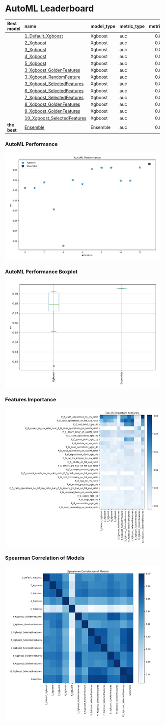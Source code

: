 # AutoML Leaderboard

| Best model   | name                                                                 | model_type   | metric_type   |   metric_value |   train_time |   single_prediction_time |
|:-------------|:---------------------------------------------------------------------|:-------------|:--------------|---------------:|-------------:|-------------------------:|
|              | [1_Default_Xgboost](1_Default_Xgboost/README.md)                     | Xgboost      | auc           |       0.872407 |        48.61 |                   0.1489 |
|              | [2_Xgboost](2_Xgboost/README.md)                                     | Xgboost      | auc           |       0.872118 |        46.31 |                   0.1558 |
|              | [3_Xgboost](3_Xgboost/README.md)                                     | Xgboost      | auc           |       0.877816 |        49.81 |                   0.1772 |
|              | [4_Xgboost](4_Xgboost/README.md)                                     | Xgboost      | auc           |       0.851289 |        33.9  |                   0.1735 |
|              | [5_Xgboost](5_Xgboost/README.md)                                     | Xgboost      | auc           |       0.815387 |        28.78 |                   0.0929 |
|              | [3_Xgboost_GoldenFeatures](3_Xgboost_GoldenFeatures/README.md)       | Xgboost      | auc           |       0.880125 |      2423.17 |                   0.1537 |
|              | [3_Xgboost_RandomFeature](3_Xgboost_RandomFeature/README.md)         | Xgboost      | auc           |       0.875955 |       233.38 |                   0.0998 |
|              | [3_Xgboost_SelectedFeatures](3_Xgboost_SelectedFeatures/README.md)   | Xgboost      | auc           |       0.891052 |        13.07 |                   0.0285 |
|              | [6_Xgboost_SelectedFeatures](6_Xgboost_SelectedFeatures/README.md)   | Xgboost      | auc           |       0.892208 |        13.38 |                   0.0282 |
|              | [7_Xgboost_SelectedFeatures](7_Xgboost_SelectedFeatures/README.md)   | Xgboost      | auc           |       0.892335 |        15.21 |                   0.0296 |
|              | [8_Xgboost_GoldenFeatures](8_Xgboost_GoldenFeatures/README.md)       | Xgboost      | auc           |       0.879324 |        62.71 |                   0.1584 |
|              | [9_Xgboost_GoldenFeatures](9_Xgboost_GoldenFeatures/README.md)       | Xgboost      | auc           |       0.879366 |        60.15 |                   0.1601 |
|              | [10_Xgboost_SelectedFeatures](10_Xgboost_SelectedFeatures/README.md) | Xgboost      | auc           |       0.892453 |        14.23 |                   0.0277 |
| **the best** | [Ensemble](Ensemble/README.md)                                       | Ensemble     | auc           |       0.895935 |         0.99 |                   0.4484 |

### AutoML Performance
![AutoML Performance](ldb_performance.png)

### AutoML Performance Boxplot
![AutoML Performance Boxplot](ldb_performance_boxplot.png)

### Features Importance
![features importance across models](features_heatmap.png)



### Spearman Correlation of Models
![models spearman correlation](correlation_heatmap.png)

